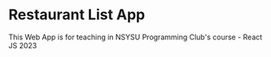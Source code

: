 # Restaurant List App
This Web App is for teaching in NSYSU Programming Club's course - React JS 2023
